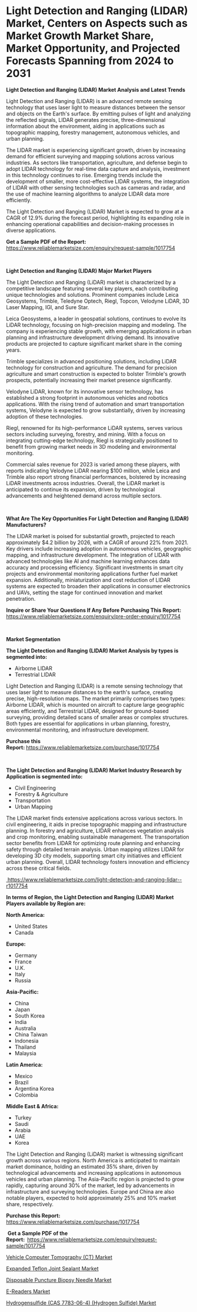 <p><h1>Light Detection and Ranging (LIDAR) Market, Centers on Aspects such as Market Growth Market Share, Market Opportunity, and Projected Forecasts Spanning from 2024 to 2031</h1></p><p><strong>Light Detection and Ranging (LIDAR) Market Analysis and Latest Trends</strong></p>
<p><p>Light Detection and Ranging (LIDAR) is an advanced remote sensing technology that uses laser light to measure distances between the sensor and objects on the Earth's surface. By emitting pulses of light and analyzing the reflected signals, LIDAR generates precise, three-dimensional information about the environment, aiding in applications such as topographic mapping, forestry management, autonomous vehicles, and urban planning.</p><p>The LIDAR market is experiencing significant growth, driven by increasing demand for efficient surveying and mapping solutions across various industries. As sectors like transportation, agriculture, and defense begin to adopt LIDAR technology for real-time data capture and analysis, investment in this technology continues to rise. Emerging trends include the development of smaller, more cost-effective LIDAR systems, the integration of LIDAR with other sensing technologies such as cameras and radar, and the use of machine learning algorithms to analyze LIDAR data more efficiently.</p><p>The Light Detection and Ranging (LIDAR) Market is expected to grow at a CAGR of 12.9% during the forecast period, highlighting its expanding role in enhancing operational capabilities and decision-making processes in diverse applications.</p></p>
<p><strong>Get a Sample PDF of the Report:&nbsp;</strong> <a href="https://www.reliablemarketsize.com/enquiry/request-sample/1017754?utm_campaign=973&utm_medium=2&utm_source=Github&utm_content=ia&utm_term=04122024&utm_id=light-detection-and-ranging-lidar">https://www.reliablemarketsize.com/enquiry/request-sample/1017754</a></p>
<p>&nbsp;</p>
<p><strong>Light Detection and Ranging (LIDAR) Major Market Players</strong></p>
<p><p>The Light Detection and Ranging (LiDAR) market is characterized by a competitive landscape featuring several key players, each contributing unique technologies and solutions. Prominent companies include Leica Geosystems, Trimble, Teledyne Optech, Riegl, Topcon, Velodyne LiDAR, 3D Laser Mapping, IGI, and Sure Star.</p><p>Leica Geosystems, a leader in geospatial solutions, continues to evolve its LiDAR technology, focusing on high-precision mapping and modeling. The company is experiencing stable growth, with emerging applications in urban planning and infrastructure development driving demand. Its innovative products are projected to capture significant market share in the coming years.</p><p>Trimble specializes in advanced positioning solutions, including LiDAR technology for construction and agriculture. The demand for precision agriculture and smart construction is expected to bolster Trimble's growth prospects, potentially increasing their market presence significantly.</p><p>Velodyne LiDAR, known for its innovative sensor technology, has established a strong footprint in autonomous vehicles and robotics applications. With the rising trend of automation and smart transportation systems, Velodyne is expected to grow substantially, driven by increasing adoption of these technologies.</p><p>Riegl, renowned for its high-performance LiDAR systems, serves various sectors including surveying, forestry, and mining. With a focus on integrating cutting-edge technology, Riegl is strategically positioned to benefit from growing market needs in 3D modeling and environmental monitoring.</p><p>Commercial sales revenue for 2023 is varied among these players, with reports indicating Velodyne LiDAR nearing $100 million, while Leica and Trimble also report strong financial performances, bolstered by increasing LiDAR investments across industries. Overall, the LiDAR market is anticipated to continue its expansion, driven by technological advancements and heightened demand across multiple sectors.</p></p>
<p>&nbsp;</p>
<p><strong>What Are The Key Opportunities For Light Detection and Ranging (LIDAR) Manufacturers?</strong></p>
<p><p>The LIDAR market is poised for substantial growth, projected to reach approximately $4.2 billion by 2026, with a CAGR of around 22% from 2021. Key drivers include increasing adoption in autonomous vehicles, geographic mapping, and infrastructure development. The integration of LIDAR with advanced technologies like AI and machine learning enhances data accuracy and processing efficiency. Significant investments in smart city projects and environmental monitoring applications further fuel market expansion. Additionally, miniaturization and cost reduction of LIDAR systems are expected to broaden their applications in consumer electronics and UAVs, setting the stage for continued innovation and market penetration.</p></p>
<p><strong>Inquire or Share Your Questions If Any Before Purchasing This Report:</strong> <a href="https://www.reliablemarketsize.com/enquiry/pre-order-enquiry/1017754?utm_campaign=973&utm_medium=2&utm_source=Github&utm_content=ia&utm_term=04122024&utm_id=light-detection-and-ranging-lidar">https://www.reliablemarketsize.com/enquiry/pre-order-enquiry/1017754</a></p>
<p>&nbsp;</p>
<p><strong>Market Segmentation</strong></p>
<p><strong>The Light Detection and Ranging (LIDAR) Market Analysis by types is segmented into:</strong></p>
<p><ul><li>Airborne LIDAR</li><li>Terrestrial LIDAR</li></ul></p>
<p><p>Light Detection and Ranging (LIDAR) is a remote sensing technology that uses laser light to measure distances to the earth's surface, creating precise, high-resolution maps. The market primarily comprises two types: Airborne LIDAR, which is mounted on aircraft to capture large geographic areas efficiently, and Terrestrial LIDAR, designed for ground-based surveying, providing detailed scans of smaller areas or complex structures. Both types are essential for applications in urban planning, forestry, environmental monitoring, and infrastructure development.</p></p>
<p><strong>Purchase this Report:&nbsp;</strong><a href="https://www.reliablemarketsize.com/purchase/1017754?utm_campaign=973&utm_medium=2&utm_source=Github&utm_content=ia&utm_term=04122024&utm_id=light-detection-and-ranging-lidar">https://www.reliablemarketsize.com/purchase/1017754</a></p>
<p>&nbsp;</p>
<p><strong>The Light Detection and Ranging (LIDAR) Market Industry Research by Application is segmented into:</strong></p>
<p><ul><li>Civil Engineering</li><li>Forestry & Agriculture</li><li>Transportation</li><li>Urban Mapping</li></ul></p>
<p><p>The LIDAR market finds extensive applications across various sectors. In civil engineering, it aids in precise topographic mapping and infrastructure planning. In forestry and agriculture, LIDAR enhances vegetation analysis and crop monitoring, enabling sustainable management. The transportation sector benefits from LIDAR for optimizing route planning and enhancing safety through detailed terrain analysis. Urban mapping utilizes LIDAR for developing 3D city models, supporting smart city initiatives and efficient urban planning. Overall, LIDAR technology fosters innovation and efficiency across these critical fields.</p></p>
<p><a href="https://www.reliablemarketsize.com/light-detection-and-ranging-lidar--r1017754?utm_campaign=973&utm_medium=2&utm_source=Github&utm_content=ia&utm_term=04122024&utm_id=light-detection-and-ranging-lidar">&nbsp;https://www.reliablemarketsize.com/light-detection-and-ranging-lidar--r1017754</a></p>
<p><strong>In terms of Region, the Light Detection and Ranging (LIDAR) Market Players available by Region are:</strong></p>
<p>
    <p> <strong> North America: </strong>
        <ul>
            <li>United States</li>
            <li>Canada</li>
        </ul>
        </p> 
    <p> <strong> Europe: </strong>
        <ul>
            <li>Germany</li>
            <li>France</li>
            <li>U.K.</li>
            <li>Italy</li>
            <li>Russia</li>
        </ul>
        </p> 
    <p> <strong> Asia-Pacific: </strong>
        <ul>
            <li>China</li>
            <li>Japan</li>
            <li>South Korea</li>
            <li>India</li>
            <li>Australia</li>
            <li>China Taiwan</li>
            <li>Indonesia</li>
            <li>Thailand</li>
            <li>Malaysia</li>
        </ul>
        </p> 
    <p> <strong> Latin America: </strong>
        <ul>
            <li>Mexico</li>
            <li>Brazil</li>
            <li>Argentina Korea</li>
            <li>Colombia</li>
        </ul>
        </p> 
    <p> <strong> Middle East & Africa: </strong>
        <ul>
            <li>Turkey</li>
            <li>Saudi</li>
            <li>Arabia</li>
            <li>UAE</li>
            <li>Korea</li>
        </ul>
    </p>
    </p>
<p><p>The Light Detection and Ranging (LiDAR) market is witnessing significant growth across various regions. North America is anticipated to maintain market dominance, holding an estimated 35% share, driven by technological advancements and increasing applications in autonomous vehicles and urban planning. The Asia-Pacific region is projected to grow rapidly, capturing around 30% of the market, led by advancements in infrastructure and surveying technologies. Europe and China are also notable players, expected to hold approximately 25% and 10% market share, respectively.</p></p>
<p><strong>Purchase this Report: </strong><a href="https://www.reliablemarketsize.com/purchase/1017754?utm_campaign=973&utm_medium=2&utm_source=Github&utm_content=ia&utm_term=04122024&utm_id=light-detection-and-ranging-lidar">https://www.reliablemarketsize.com/purchase/1017754</a></p>
<p>&nbsp;<strong>Get a Sample PDF of the Report:&nbsp;&nbsp;</strong><a href="https://www.reliablemarketsize.com/enquiry/request-sample/1017754?utm_campaign=973&utm_medium=2&utm_source=Github&utm_content=ia&utm_term=04122024&utm_id=light-detection-and-ranging-lidar">https://www.reliablemarketsize.com/enquiry/request-sample/1017754</a></p>
<p><strong></strong></p>
<p><p><a href="https://issuu.com/reportprime-2/docs/vehicle-computer-tomography-ct-market-size-2030.pp?utm_campaign=973&utm_medium=2&utm_source=Github&utm_content=ia&utm_term=04122024&utm_id=light-detection-and-ranging-lidar">Vehicle Computer Tomography (CT) Market</a></p><p><a href="https://www.linkedin.com/pulse/significant-growth-anticipated-expanded-teflon-joint-sealant-050le?utm_campaign=973&utm_medium=2&utm_source=Github&utm_content=ia&utm_term=04122024&utm_id=light-detection-and-ranging-lidar">Expanded Teflon Joint Sealant Market</a></p><p><a href="https://issuu.com/reportprime-2/docs/disposable-puncture-biopsy-needle-market-size-2030?utm_campaign=973&utm_medium=2&utm_source=Github&utm_content=ia&utm_term=04122024&utm_id=light-detection-and-ranging-lidar">Disposable Puncture Biopsy Needle Market</a></p><p><a href="https://github.com/ElviraLeka1962/Market-Research-Report-List-1/blob/main/e-readers-market.md?utm_campaign=973&utm_medium=2&utm_source=Github&utm_content=ia&utm_term=04122024&utm_id=light-detection-and-ranging-lidar">E-Readers Market</a></p><p><a href="https://github.com/kimberjam0i/Market-Research-Report-List-1/blob/main/hydrogensulfide-cas-7783-06-4-hydrogen-sulfide-market.md?utm_campaign=973&utm_medium=2&utm_source=Github&utm_content=ia&utm_term=04122024&utm_id=light-detection-and-ranging-lidar">Hydrogensulfide (CAS 7783-06-4) (Hydrogen Sulfide) Market</a></p></p>